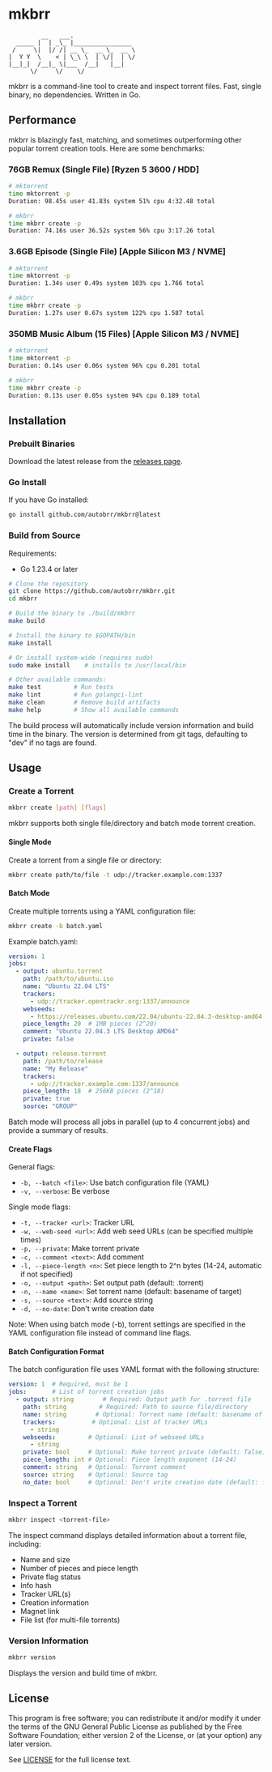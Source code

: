 # mkbrr

```
         __   ___.                 
  _____ |  | _\_ |________________ 
 /     \|  |/ /| __ \_  __ \_  __ \
|  Y Y  \    < | \_\ \  | \/|  | \/
|__|_|  /__|_ \|___  /__|   |__|   
      \/     \/    \/              
```

mkbrr is a command-line tool to create and inspect torrent files. Fast, single binary, no dependencies. Written in Go.

## Performance

mkbrr is blazingly fast, matching, and sometimes outperforming other popular torrent creation tools. Here are some benchmarks:

### 76GB Remux (Single File) [Ryzen 5 3600 / HDD]

```bash
# mktorrent
time mktorrent -p
Duration: 98.45s user 41.83s system 51% cpu 4:32.48 total

# mkbrr
time mkbrr create -p
Duration: 74.16s user 36.52s system 56% cpu 3:17.26 total
```

### 3.6GB Episode (Single File) [Apple Silicon M3 / NVME]

```bash
# mktorrent
time mktorrent -p
Duration: 1.34s user 0.49s system 103% cpu 1.766 total

# mkbrr
time mkbrr create -p
Duration: 1.27s user 0.67s system 122% cpu 1.587 total
```

### 350MB Music Album (15 Files) [Apple Silicon M3 / NVME]

```bash
# mktorrent
time mktorrent -p
Duration: 0.14s user 0.06s system 96% cpu 0.201 total

# mkbrr
time mkbrr create -p
Duration: 0.13s user 0.05s system 94% cpu 0.189 total
```

## Installation

### Prebuilt Binaries

Download the latest release from the [releases page](https://github.com/autobrr/mkbrr/releases).

### Go Install

If you have Go installed:

```bash
go install github.com/autobrr/mkbrr@latest
```

### Build from Source

Requirements:

- Go 1.23.4 or later

```bash
# Clone the repository
git clone https://github.com/autobrr/mkbrr.git
cd mkbrr

# Build the binary to ./build/mkbrr
make build

# Install the binary to $GOPATH/bin
make install

# Or install system-wide (requires sudo)
sudo make install    # installs to /usr/local/bin

# Other available commands:
make test         # Run tests
make lint         # Run golangci-lint
make clean        # Remove build artifacts
make help         # Show all available commands
```

The build process will automatically include version information and build time in the binary. The version is determined from git tags, defaulting to "dev" if no tags are found.

## Usage

### Create a Torrent

```bash
mkbrr create [path] [flags]
```

mkbrr supports both single file/directory and batch mode torrent creation.

#### Single Mode

Create a torrent from a single file or directory:

```bash
mkbrr create path/to/file -t udp://tracker.example.com:1337
```

#### Batch Mode

Create multiple torrents using a YAML configuration file:

```bash
mkbrr create -b batch.yaml
```

Example batch.yaml:

```yaml
version: 1
jobs:
  - output: ubuntu.torrent
    path: /path/to/ubuntu.iso
    name: "Ubuntu 22.04 LTS"
    trackers:
      - udp://tracker.opentrackr.org:1337/announce
    webseeds:
      - https://releases.ubuntu.com/22.04/ubuntu-22.04.3-desktop-amd64.iso
    piece_length: 20  # 1MB pieces (2^20)
    comment: "Ubuntu 22.04.3 LTS Desktop AMD64"
    private: false

  - output: release.torrent
    path: /path/to/release
    name: "My Release"
    trackers:
      - udp://tracker.example.com:1337/announce
    piece_length: 18  # 256KB pieces (2^18)
    private: true
    source: "GROUP"
```

Batch mode will process all jobs in parallel (up to 4 concurrent jobs) and provide a summary of results.

#### Create Flags

General flags:

- `-b, --batch <file>`: Use batch configuration file (YAML)
- `-v, --verbose`: Be verbose

Single mode flags:

- `-t, --tracker <url>`: Tracker URL
- `-w, --web-seed <url>`: Add web seed URLs (can be specified multiple times)
- `-p, --private`: Make torrent private
- `-c, --comment <text>`: Add comment
- `-l, --piece-length <n>`: Set piece length to 2^n bytes (14-24, automatic if not specified)
- `-o, --output <path>`: Set output path (default: <name>.torrent)
- `-n, --name <name>`: Set torrent name (default: basename of target)
- `-s, --source <text>`: Add source string
- `-d, --no-date`: Don't write creation date

Note: When using batch mode (-b), torrent settings are specified in the YAML configuration file instead of command line flags.

#### Batch Configuration Format

The batch configuration file uses YAML format with the following structure:

```yaml
version: 1  # Required, must be 1
jobs:       # List of torrent creation jobs
  - output: string        # Required: Output path for .torrent file
    path: string         # Required: Path to source file/directory
    name: string        # Optional: Torrent name (default: basename of path)
    trackers:          # Optional: List of tracker URLs
      - string
    webseeds:         # Optional: List of webseed URLs
      - string
    private: bool     # Optional: Make torrent private (default: false)
    piece_length: int # Optional: Piece length exponent (14-24)
    comment: string   # Optional: Torrent comment
    source: string    # Optional: Source tag
    no_date: bool     # Optional: Don't write creation date (default: false)
```

### Inspect a Torrent

```bash
mkbrr inspect <torrent-file>
```

The inspect command displays detailed information about a torrent file, including:

- Name and size
- Number of pieces and piece length
- Private flag status
- Info hash
- Tracker URL(s)
- Creation information
- Magnet link
- File list (for multi-file torrents)

### Version Information

```bash
mkbrr version
```

Displays the version and build time of mkbrr.

## License

This program is free software; you can redistribute it and/or modify it under the terms of the GNU General Public License as published by the Free Software Foundation; either version 2 of the License, or (at your option) any later version.

See [LICENSE](LICENSE) for the full license text.
